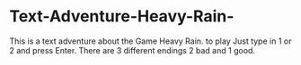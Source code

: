 # Text-Adventure-Heavy-Rain-
This is a text adventure about the Game Heavy Rain. to play Just type in 1 or 2 and press Enter. There are 3 different endings 2 bad and 1 good. 
